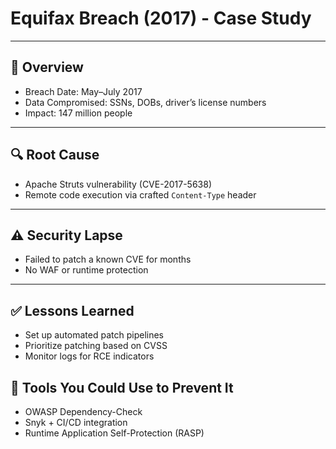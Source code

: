 # Equifax Breach (2017) - Case Study

---

## 📅 Overview
- Breach Date: May–July 2017
- Data Compromised: SSNs, DOBs, driver’s license numbers
- Impact: 147 million people

---

## 🔍 Root Cause
- Apache Struts vulnerability (CVE-2017-5638)
- Remote code execution via crafted `Content-Type` header

---

## ⚠️ Security Lapse
- Failed to patch a known CVE for months
- No WAF or runtime protection

---

## ✅ Lessons Learned
- Set up automated patch pipelines
- Prioritize patching based on CVSS
- Monitor logs for RCE indicators

## 🔧 Tools You Could Use to Prevent It
- OWASP Dependency-Check
- Snyk + CI/CD integration
- Runtime Application Self-Protection (RASP)
